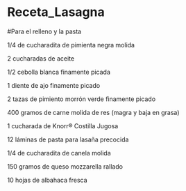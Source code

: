 # Receta_Lasagna


#Para el relleno y la pasta

1/4 de cucharadita de pimienta negra molida

2 cucharadas de aceite

1/2 cebolla blanca finamente picada

1 diente de ajo finamente picado

2 tazas de pimiento morrón verde finamente picado

400 gramos de carne molida de res (magra y baja 
en grasa)

1 cucharada de Knorr® Costilla Jugosa

12 láminas de pasta para lasaña precocida

1/4 de cucharadita de canela molida

150 gramos de queso mozzarella rallado

10 hojas de albahaca fresca